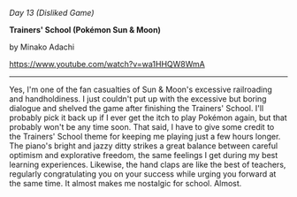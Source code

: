 _Day 13 (Disliked Game)_

**Trainers' School (Pokémon Sun & Moon)**

by Minako Adachi

https://www.youtube.com/watch?v=wa1HHQW8WmA

******

Yes, I'm one of the fan casualties of Sun & Moon's excessive railroading and handholdiness. I just couldn't put up with the excessive but boring dialogue and shelved the game after finishing the Trainers' School. I'll probably pick it back up if I ever get the itch to play Pokémon again, but that probably won't be any time soon. That said, I have to give some credit to the Trainers' School theme for keeping me playing just a few hours longer. The piano's bright and jazzy ditty strikes a great balance between careful optimism and explorative freedom, the same feelings I get during my best learning experiences. Likewise, the hand claps are like the best of teachers, regularly congratulating you on your success while urging you forward at the same time. It almost makes me nostalgic for school. Almost.
